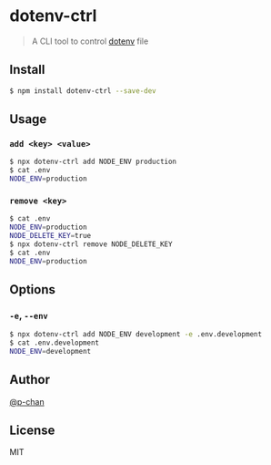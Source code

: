 # dotenv-ctrl

> A CLI tool to control [dotenv](https://github.com/motdotla/dotenv) file

## Install

```bash
$ npm install dotenv-ctrl --save-dev
```

## Usage

### `add <key> <value>`

```bash
$ npx dotenv-ctrl add NODE_ENV production
$ cat .env
NODE_ENV=production
```

### `remove <key>`

```bash
$ cat .env
NODE_ENV=production
NODE_DELETE_KEY=true
$ npx dotenv-ctrl remove NODE_DELETE_KEY
$ cat .env
NODE_ENV=production
```

## Options

### `-e`, `--env`

```bash
$ npx dotenv-ctrl add NODE_ENV development -e .env.development
$ cat .env.development
NODE_ENV=development
```

## Author

[@p-chan](https://github.com/p-chan)

## License

MIT
